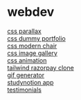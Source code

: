 # webdev
[css parallax](https://ashutoshme-webdev.github.io/webdev/css/parallax%20effect/parallax.html)\
[css dummy portfolio](https://ashutoshme-webdev.github.io/webdev/css/css_portfolio/portfolio.html)\
[css modern chair](https://ashutoshme-webdev.github.io/webdev/css/modern%20chair/chair.html)\
[css image gallery](https://ashutoshme-webdev.github.io/webdev/css/imageGallery%202)\
[css animation](https://ashutoshme-webdev.github.io/webdev/css/animation.html)\
[tailwind razorpay clone](https://ashutoshme-webdev.github.io/webdev/tailwind/Razorpay-clone)\
[gif generator](https://ashutoshme-webdev-gif-generator.netlify.app/)\
[studynotion app](https://ashutoshme-webdev-studynotion.netlify.app)\
[testimonials](https://ashutoshme-webdev-testimonials.netlify.app)
